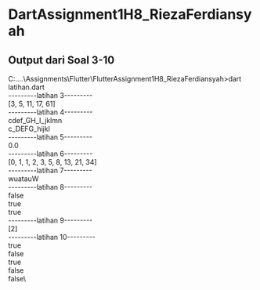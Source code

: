 # DartAssignment1H8_RiezaFerdiansyah
## Output dari Soal 3-10

C:\....\Assignments\Flutter\FlutterAssignment1H8_RiezaFerdiansyah>dart latihan.dart\
---------latihan 3---------\
[3, 5, 11, 17, 61]\
---------latihan 4---------\
cdef_GH_I_jklmn\
c_DEFG_hijkl\
---------latihan 5---------\
0.0\
---------latihan 6---------\
[0, 1, 1, 2, 3, 5, 8, 13, 21, 34]\
---------latihan 7---------\
wuatauW\
---------latihan 8---------\
false\
true\
true\
---------latihan 9---------\
[2]\
---------latihan 10---------\
true\
false\
true\
false\
false\